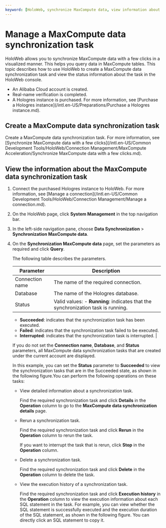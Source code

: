 ```yaml
---
keyword: [HoloWeb, synchronize MaxCompute data, view information about a MaxCompute data synchronization task]
---
```


# Manage a MaxCompute data synchronization task

HoloWeb allows you to synchronize MaxCompute data with a few clicks in a visualized manner. This helps you query data in MaxCompute tables. This topic describes how to use HoloWeb to create a MaxCompute data synchronization task and view the status information about the task in the HoloWeb console.

-   An Alibaba Cloud account is created.
-   Real-name verification is completed.
-   A Hologres instance is purchased. For more information, see [Purchase a Hologres instance](/intl.en-US/Preparations/Purchase a Hologres instance.md).

## Create a MaxCompute data synchronization task

Create a MaxCompute data synchronization task. For more information, see [Synchronize MaxCompute data with a few clicks](/intl.en-US/Common Development Tools/HoloWeb/Connection Management/MaxCompute Acceleration/Synchronize MaxCompute data with a few clicks.md).

## View the information about the MaxCompute data synchronization task

1.  Connect the purchased Hologres instance to HoloWeb. For more information, see [Manage a connection](/intl.en-US/Common Development Tools/HoloWeb/Connection Management/Manage a connection.md).

2.  On the HoloWeb page, click **System Management** in the top navigation bar.

3.  In the left-side navigation pane, choose **Data Synchronization** \> **Synchronization MaxCompute data**.

4.  On the **Synchronization MaxCompute data** page, set the parameters as required and click **Query**.

    The following table describes the parameters.

    |Parameter|Description|
    |---------|-----------|
    |Connection name|The name of the required connection.|
    |Database|The name of the Hologres database.|
    |Status|Valid values:    -   **Running**: indicates that the synchronization task is running.
    -   **Succeeded**: indicates that the synchronization task has been executed.
    -   **Failed**: indicates that the synchronization task failed to be executed.
    -   **Interrupted**: indicates that the synchronization task is interrupted. |

    If you do not set the **Connection name**, **Database**, and **Status** parameters, all MaxCompute data synchronization tasks that are created under the current account are displayed.

    In this example, you can set the **Status** parameter to **Succeeded** to view the synchronization tasks that are in the Succeeded state, as shown in the following figure.You can perform the following operations on these tasks:

    -   View detailed information about a synchronization task.

        Find the required synchronization task and click **Details** in the **Operation** column to go to the **MaxCompute data synchronization details** page.

    -   Rerun a synchronization task.

        Find the required synchronization task and click **Rerun** in the **Operation** column to rerun the task.

        If you want to interrupt the task that is rerun, click **Stop** in the **Operation** column.

    -   Delete a synchronization task.

        Find the required synchronization task and click **Delete** in the **Operation** column to delete the task.

    -   View the execution history of a synchronization task.

        Find the required synchronization task and click **Execution history** in the **Operation** column to view the execution information about each SQL statement in the task. For example, you can view whether the SQL statement is successfully executed and the execution duration of the SQL statement, as shown in the following figure. You can directly click an SQL statement to copy it.


